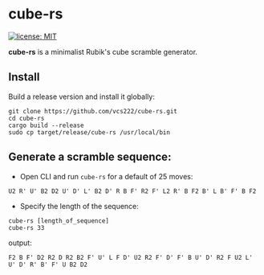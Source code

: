 # cube-rs
[![license: MIT](https://img.shields.io/badge/license-MIT-green)](https://github.com/vcs222/cube-rs/blob/master/LICENSE)

**cube-rs** is a minimalist Rubik's cube scramble generator.

## Install
Build a release version and install it globally:
```
git clone https://github.com/vcs222/cube-rs.git
cd cube-rs
cargo build --release
sudo cp target/release/cube-rs /usr/local/bin
```

## Generate a scramble sequence:
* Open CLI and run `cube-rs` for a default of 25 moves:
```
U2 R' U' B2 D2 U' D' L' B2 D' R B F' R2 F' L2 R' B F2 B' L B' F' B F2 
```
* Specify the length of the sequence:
```
cube-rs [length_of_sequence]
cube-rs 33
```
output:
```
F2 B F' D2 R2 D R2 B2 F' U' L F D' U2 R2 F' D' F' B U' D' R2 F U2 L' U' D' R' B' F' U B2 D2
```
